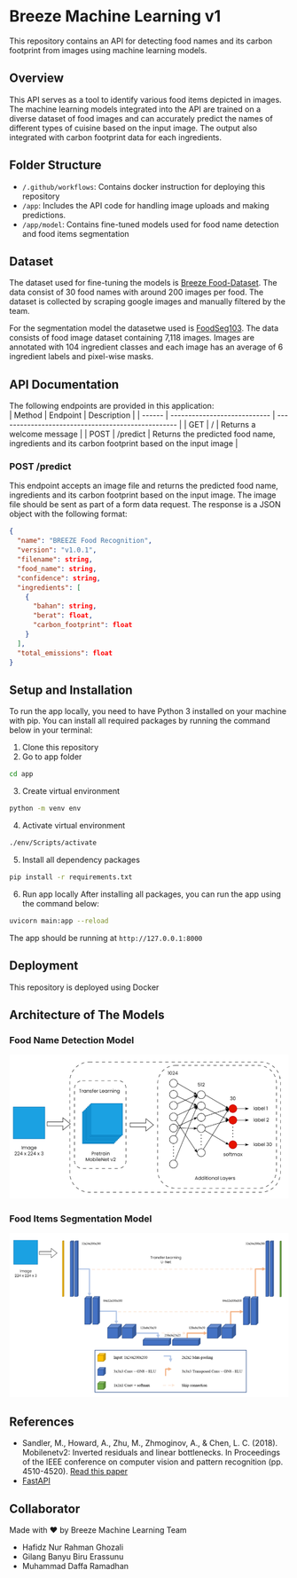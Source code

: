 # Breeze Machine Learning v1

This repository contains an API for detecting food names and its carbon footprint from images using machine learning models.

## Overview

This API serves as a tool to identify various food items depicted in images. The machine learning models integrated into the API are trained on a diverse dataset of food images and can accurately predict the names of different types of cuisine based on the input image. The output also integrated with carbon footprint data for each ingredients.

## Folder Structure

- `/.github/workflows`: Contains docker instruction for deploying this repository
- `/app`: Includes the API code for handling image uploads and making predictions.
- `/app/model`: Contains fine-tuned models used for food name detection and food items segmentation

## Dataset
The dataset used for fine-tuning the models is [Breeze Food-Dataset](https://github.com/bangkit-breeze/breeze-datasets). The data consist of 30 food names with around 200 images per food. The dataset is collected by scraping google images and manually filtered by the team.

For the segmentation model the datasetwe used is [FoodSeg103](https://paperswithcode.com/dataset/foodseg103). The data consists of food image dataset containing 7,118 images. Images are annotated with 104 ingredient classes and each image has an average of 6 ingredient labels and pixel-wise masks.

## API Documentation
The following endpoints are provided in this application:  
| Method | Endpoint                     | Description                                        |
| ------ | ---------------------------- | -------------------------------------------------- |
| GET    | /                            | Returns a welcome message                          |
| POST   | /predict                     | Returns the predicted food name, ingredients and its carbon footprint based on the input image |

### POST /predict
This endpoint accepts an image file and returns the predicted food name, ingredients and its carbon footprint based on the input image. The image file should be sent as part of a form data request. The response is a JSON object with the following format:
```json
{
  "name": "BREEZE Food Recognition",
  "version": "v1.0.1",
  "filename": string,
  "food_name": string,
  "confidence": string,
  "ingredients": [
    {
      "bahan": string,
      "berat": float,
      "carbon_footprint": float
    }
  ],
  "total_emissions": float
}
```


## Setup and Installation
To run the app locally, you need to have Python 3 installed on your machine with pip. You can install all required packages by running the command below in your terminal:
1. Clone this repository
2. Go to app folder
```bash
cd app
```
3. Create virtual environment
```bash
python -m venv env
```
4. Activate virtual environment
```bash
./env/Scripts/activate
```
5. Install all dependency packages
```bash
pip install -r requirements.txt
```
6. Run app locally
After installing all packages, you can run the app using the command below:
```bash
uvicorn main:app --reload
```
The app should be running at `http://127.0.0.1:8000`

## Deployment
This repository is deployed using Docker

## Architecture of The Models
### Food Name Detection Model
![Classifier model - fine tuned MobileNet v2](./images/architecture-classifier-model.png)
### Food Items Segmentation Model
![Segmentation model - fine tuned MobileNet v2](./images/architecture-segmentation-model.png)


## References
- Sandler, M., Howard, A., Zhu, M., Zhmoginov, A., & Chen, L. C. (2018). Mobilenetv2: Inverted residuals and linear bottlenecks. In Proceedings of the IEEE conference on computer vision and pattern recognition (pp. 4510-4520). [Read this paper](https://openaccess.thecvf.com/content_cvpr_2018/html/Sandler_MobileNetV2_Inverted_Residuals_CVPR_2018_paper.html)
- [FastAPI](https://fastapi.tiangolo.com/)

## Collaborator
Made with ❤️ by Breeze Machine Learning Team
- Hafidz Nur Rahman Ghozali
- Gilang Banyu Biru Erassunu
- Muhammad Daffa Ramadhan
